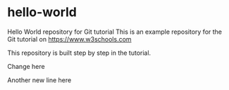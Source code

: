 # hello-world
Hello World repository for Git tutorial
This is an example repository for the Git tutorial on https://www.w3schools.com

This repository is built step by step in the tutorial.

Change here

Another new line here
